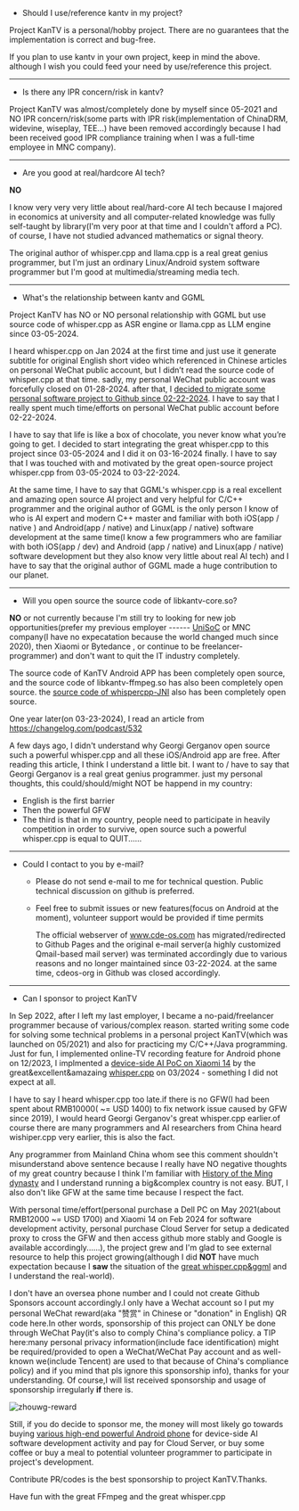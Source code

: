 
- Should I use/reference kantv in my project?

Project KanTV is a personal/hobby project. There are no guarantees that the implementation is correct and bug-free.

If you plan to use kantv in your own project, keep in mind the above. although I wish you could feed your need by use/reference this project.

<hr>

- Is there any IPR concern/risk in kantv?

Project KanTV was almost/completely done by myself since 05-2021 and NO IPR concern/risk(some parts with IPR risk(implementation of ChinaDRM, widevine, wiseplay, TEE...) have been removed accordingly because I had been received good IPR compliance training when I was a full-time employee in MNC company).

<hr>

- Are you good at real/hardcore AI tech?

<b>NO</b>

I know very very very little about real/hard-core AI tech because I majored in economics at university and all computer-related knowledge was fully self-taught by library(I'm very poor at that time and I couldn't afford a PC). of course, I have not studied advanced mathematics or signal theory.

The original author of whisper.cpp and llama.cpp is a real great genius programmer, but I'm just an ordinary Linux/Android system software programmer but I'm good at multimedia/streaming media tech.

<hr>

- What's the relationship between kantv and GGML

Project KanTV has NO or NO personal relationship with GGML but use source code of whisper.cpp as ASR engine or llama.cpp as LLM engine since 03-05-2024.

I heard whisper.cpp on Jan 2024 at the first time and just use it generate subtitle for original English short video which referenced in Chinese articles on personal WeChat public account, but I didn’t read the source code of whisper.cpp at that time. sadly, my personal WeChat public account was forcefully closed on 01-28-2024. after that, I [decided to migrate some personal software project to Github since 02-22-2024](https://github.com/zhouwg/kantv/blob/master/release/README.md#L122). I have to say that I really spent much time/efforts on personal WeChat public account before 02-22-2024.

I have to say that life is like a box of chocolate, you never know what you’re going to get. I decided to start integrating the great whisper.cpp to this project since 03-05-2024 and I did it on 03-16-2024 finally. I have to say that I was touched with and motivated by the great open-source project whisper.cpp from 03-05-2024 to 03-22-2024.

At the same time, I have to say that GGML's whisper.cpp is a real excellent and amazing open source AI project and very helpful for C/C++ programmer and the original author of GGML is the only person I know of who is AI expert and modern C++ master and familiar with both iOS(app / native ) and Android(app / native) and Linux(app / native) software development at the same time(I know a few programmers who are familiar with both iOS(app / dev) and Android (app / native) and Linux(app / native) software development but they also know very little about real AI tech) and I have to say that the original author of GGML made a huge contribution to our planet.


<hr>

- Will you open source the source code of libkantv-core.so?

<b>NO</b> or not currently because I'm still try to looking for new job opportunities(prefer my previous employer ------ <a href="https://www.unisoc.com/en_us/">UniSoC</a> or MNC company(I have no expecatation because the world changed much since 2020), then Xiaomi or Bytedance , or continue to be freelancer-programmer) and don't want to quit the IT industry completely.

The source code of KanTV Android APP has been completely open source, and the source code of libkantv-ffmpeg.so has also been completely open source. the <a href="https://github.com/zhouwg/kantv/issues/64">source code of whispercpp-JNI</a> also has been completely open source.


One year later(on 03-23-2024), I read an article from <a href="https://changelog.com/podcast/532">https://changelog.com/podcast/532</a>

A few days ago, I didn't understand why Georgi Gerganov open source such a powerful whisper.cpp and all these iOS/Android app are free. After reading this article, I think I understand a little bit. I want to / have to say that Georgi Gerganov is a real great genius programmer. just my personal thoughts, this could/should/might NOT be happend in my country:

<ul>
<li>
    English is the first barrier
</li>
<li>
    Then the powerful GFW
</li>
<li>
    The third is that in my country, people need to participate in heavily competition in order to survive, open source such a powerful whisper.cpp is equal to QUIT......

</li>
</ul>

<hr>


- Could I contact to you by e-mail?

  * Please do not send e-mail to me for technical question. Public technical discussion on github is preferred.

  * Feel free to submit issues or new features(focus on Android at the moment), volunteer support would be provided if time permits

    The official webserver of <a href="http://www.cde-os.com/">www.cde-os.com</a> has migrated/redirected to Github Pages and the original e-mail server(a highly customized Qmail-based mail server) was terminated accordingly due to various reasons and no longer maintained since 03-22-2024. at the same time, cdeos-org in Github was closed accordingly.

<hr>


- Can I sponsor to project KanTV

In Sep 2022, after I left my last employer, I became a no-paid/freelancer programmer because of various/complex reason. started writing some code for solving some technical problems in a personal project KanTV(which was launched on 05/2021) and also for practicing my C/C++/Java programming. Just for fun, I implemented online-TV recording feature for Android phone on 12/2023, I implmented a <a href="https://github.com/zhouwg/kantv/issues/64">device-side AI PoC on Xiaomi 14</a> by the great&excellent&amazaing <a href="https://github.com/ggerganov/whisper.cpp">whisper.cpp</a> on 03/2024 - something I did not expect at all.

I have to say I heard whisper.cpp too late.if there is no GFW(I had been spent about RMB10000( ~= USD 1400) to fix network issue caused by GFW since 2019), I would heard Georgi Gerganov's great whisper.cpp earlier.of course there are many programmers and AI researchers from China heard wishiper.cpp very earlier, this is also the fact.

Any programmer from Mainland China whom see this comment shouldn't misunderstand above sentence because I really have NO negative thoughts of my great country because I think I'm familiar with <a href="https://en.wikipedia.org/wiki/History_of_the_Ming_dynasty">History of the Ming dynasty</a> and I understand running a big&complex country is not easy. BUT, I also don't like GFW at the same time because I respect the fact.

With personal time/effort(personal purchase a Dell PC on May 2021(about RMB12000 ~= USD 1700) and Xiaomi 14 on Feb 2024 for software development activity, personal purchase Cloud Server for setup a dedicated proxy to cross the GFW and then access github more stably and Google is available accordingly......), the project grew and I'm glad to see external resource to help this project growing(although I did <b>NOT</b> have much expectation because I <b>saw</b> the situation of the <a href="https://github.com/ggerganov">great whisper.cpp&ggml</a> and I understand the real-world).

I don't have an oversea phone number and I could not create Github Sponsors account accordingly.I only have a Wechat account so I put my personal WeChat reward(aka "赞赏" in Chinese or "donation" in English) QR code here.In other words, sponsorship of this project can ONLY be done through WeChat Pay(it's also to comply China's compliance policy. a TIP here:many personal privacy information(include face identification) might be required/provided to open a WeChat/WeChat Pay account and as well-known we(include Tencent) are used to that because of China's compliance policy) and if you mind that pls ignore this sponsorship info), thanks for your understanding. Of course,I will list received sponsorship and usage of sponsorship irregularly <b>if</b> there is.

![zhouwg-reward](https://github.com/zhouwg/kantv/assets/6889919/7832ef0e-1091-4a82-8f3a-eb78afae500b)

Still, if you do decide to sponsor me, the money will most likely go towards buying [various high-end powerful Android phone](https://github.com/zhouwg/kantv/blob/master/docs/high-end-android-phone.md) for device-side AI software development activity and pay for Cloud Server, or buy some coffee or buy a meal to potential volunteer programmer to participate in project's development.

Contribute PR/codes is the best sponsorship to project KanTV.Thanks.


Have fun with the great FFmpeg and the great whisper.cpp
